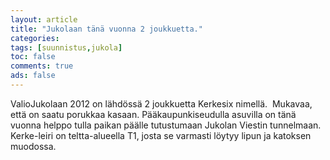```yaml
--- 
layout: article 
title: "Jukolaan tänä vuonna 2 joukkuetta." 
categories: 
tags: [suunnistus,jukola]
toc: false 
comments: true 
ads: false 
--- 
```


ValioJukolaan 2012 on lähdössä 2 joukkuetta Kerkesix nimellä.  Mukavaa,
että on saatu porukkaa kasaan. Pääkaupunkiseudulla asuvilla on tänä
vuonna helppo tulla paikan päälle tutustumaan Jukolan Viestin
tunnelmaan. Kerke-leiri on teltta-alueella T1, josta se varmasti löytyy
lipun ja katoksen muodossa.

